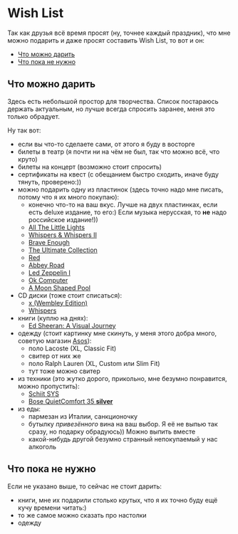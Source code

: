 # Wish List

Так как друзья всё время просят (ну, точнее каждый праздник), что мне можно подарить и даже просят составить Wish List, то вот и он:

- [Что можно дарить](#yes)
- [Что пока не нужно](#no)

## Что можно дарить<a id = "yes"></a>

Здесь есть небольшой простор для творчества.
Список постараюсь держать актуальным, но лучше всегда спросить заранее, меня это только обрадует.

Ну так вот:

- если вы что-то сделаете сами, от этого я буду в восторге
- билеты в театр (я почти ни на чём не был, так что можно всё, что круто)
- билеты на концерт (возможно стоит спросить)
- сертификаты на квест (с обещанием быстро сходить, иначе буду тянуть, проверено:))
- можно подарить одну из пластинок (здесь точно надо мне писать, потому что я их много покупаю):
  - конечно что-то на ваш вкус.
    Лучше на двух пластинках, если есть deluxe издание, то его:)
    Если музыка нерусская, то **не** надо российское издание!))
  - [All The Little Lights](https://www.amazon.co.uk/dp/B00ANWQ1H6)
  - [Whispers & Whispers II](http://passenger.limitedrun.com/products/547261-whispers-whispers-ii-limited-edition-double-gatefold-vinyl-box-set?view=f15250)
  - [Brave Enough](https://www.amazon.co.uk/dp/B01HOCUMYK)
  - [The Ultimate Collection](https://www.amazon.co.uk/dp/B01LZV5G7U)
  - [Red](https://www.amazon.co.uk/dp/B009NT0I06)
  - [Abbey Road](https://www.amazon.co.uk/dp/B0041KVZ1I)
  - [Led Zeppelin I](https://www.amazon.co.uk/dp/B00IXHBMLS)
  - [Ok Computer](https://www.amazon.co.uk/dp/B01F0XPTIY)
  - [A Moon Shaped Pool](https://www.amazon.co.uk/dp/B01FDF12UI)
  <!-- - [](https://www.amazon.co.uk/dp/) -->
- CD диски (тоже стоит списаться):
  - [x (Wembley Edition)](https://www.amazon.co.uk/dp/B016V8QFTE)
  - [Whispers](https://www.amazon.co.uk/dp/B00J8GIY6E)
- книги (куплю на днях):
  - [Ed Sheeran: A Visual Journey](https://www.amazon.co.uk/dp/1844037940)
- одежду (стоит картинку мне скинуть, у меня этого добра много, советую магазин [Asos](http://www.asos.com/ru/men/?r=1)):
  - поло Lacoste (XL, Classic Fit)
  - свитер от них же
  - поло Ralph Lauren (XL, Custom или Slim Fit)
  - тут тоже можно свитер
- из техники (это жутко дорого, прикольно, мне безумно понравится, можно пропустить):
  - [Schiit SYS](http://schiit.com/products/sys)
  - [Bose QuietComfort 35 **silver**](https://www.amazon.com/dp/B01E3SNO1G)
- из еды:
  - пармезан из Италии, санкционочку
  - бутылку *привезённого* вина на ваш выбор.
    Я её не выпью так сразу, но подарку обрадуюсь))
    Можно выпить вместе
  - какой-нибудь другой безумно странный непокупаемый у нас алкоголь

## Что пока не нужно<a id = "no"></a>

Если не указано выше, то сейчас не стоит дарить:

- книги, мне их подарили столько крутых, что я их точно буду ещё кучу времени читать:)
- то же самое можно сказать про настолки
- одежду
